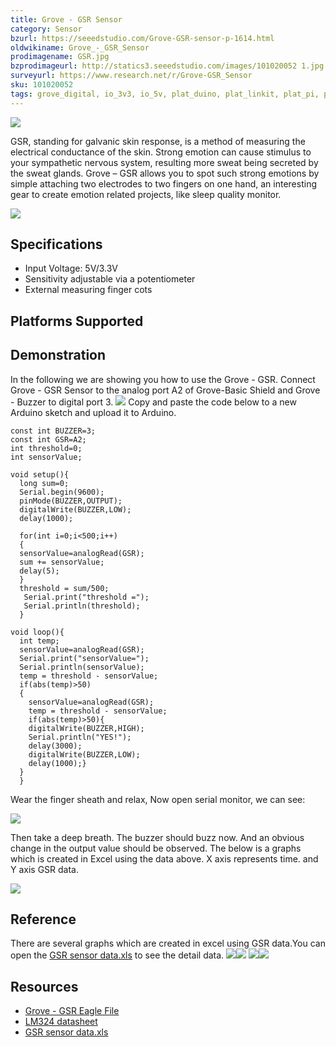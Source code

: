 ```yaml
---
title: Grove - GSR Sensor
category: Sensor
bzurl: https://seeedstudio.com/Grove-GSR-sensor-p-1614.html
oldwikiname: Grove_-_GSR_Sensor
prodimagename: GSR.jpg
bzprodimageurl: http://statics3.seeedstudio.com/images/101020052 1.jpg
surveyurl: https://www.research.net/r/Grove-GSR_Sensor
sku: 101020052
tags: grove_digital, io_3v3, io_5v, plat_duino, plat_linkit, plat_pi, plat_bbg
---
```


![](https://raw.githubusercontent.com/SeeedDocument/Grove-GSR_Sensor/master/img/GSR.jpg)

GSR, standing for galvanic skin response, is a method of measuring the electrical conductance of the skin. Strong emotion can cause stimulus to your sympathetic nervous system, resulting more sweat being secreted by the sweat glands. Grove – GSR allows you to spot such strong emotions by simple attaching two electrodes to two fingers on one hand, an interesting gear to create emotion related projects, like sleep quality monitor.


[![](https://raw.githubusercontent.com/SeeedDocument/common/master/Get_One_Now_Banner.png)](http://www.seeedstudio.com/Grove-GSR-sensor-p-1614.html)

Specifications
--------------

-   Input Voltage: 5V/3.3V
-   Sensitivity adjustable via a potentiometer
-   External measuring finger cots

Platforms Supported
-------------------

Demonstration
-------------

In the following we are showing you how to use the Grove - GSR.
Connect Grove - GSR Sensor to the analog port A2 of Grove-Basic Shield and Grove - Buzzer to digital port 3. ![](https://raw.githubusercontent.com/SeeedDocument/Grove-GSR_Sensor/master/img/GSR_Connecting.JPG)
Copy and paste the code below to a new Arduino sketch and upload it to Arduino.

    const int BUZZER=3;
    const int GSR=A2;
    int threshold=0;
    int sensorValue;

    void setup(){
      long sum=0;
      Serial.begin(9600);
      pinMode(BUZZER,OUTPUT);
      digitalWrite(BUZZER,LOW);
      delay(1000);
      
      for(int i=0;i<500;i++)
      {
      sensorValue=analogRead(GSR);
      sum += sensorValue;
      delay(5);
      }
      threshold = sum/500;
       Serial.print("threshold =");
       Serial.println(threshold);
      }

    void loop(){
      int temp;
      sensorValue=analogRead(GSR);
      Serial.print("sensorValue=");
      Serial.println(sensorValue);
      temp = threshold - sensorValue;
      if(abs(temp)>50)
      {
        sensorValue=analogRead(GSR);
        temp = threshold - sensorValue;
        if(abs(temp)>50){
        digitalWrite(BUZZER,HIGH);
        Serial.println("YES!");
        delay(3000);
        digitalWrite(BUZZER,LOW);
        delay(1000);}
      }
      }

Wear the finger sheath and relax, Now open serial monitor, we can see:

![](https://raw.githubusercontent.com/SeeedDocument/Grove-GSR_Sensor/master/img/GSR_Result_Data.jpg)

Then take a deep breath. The buzzer should buzz now. And an obvious change in the output value should be observed.
The below is a graphs which is created in Excel using the data above. X axis represents time. and Y axis GSR data.

![](https://raw.githubusercontent.com/SeeedDocument/Grove-GSR_Sensor/master/img/Result_Chart.jpg)

Reference
---------

There are several graphs which are created in excel using GSR data.You can open the [GSR sensor data.xls](https://raw.githubusercontent.com/SeeedDocument/Grove-GSR_Sensor/master/res/GSR_sensor_data.xls) to see the detail data.
![](https://raw.githubusercontent.com/SeeedDocument/Grove-GSR_Sensor/master/img/Reference_graphs1.png)![](https://raw.githubusercontent.com/SeeedDocument/Grove-GSR_Sensor/master/img/Reference_graphs3.png)
![](https://raw.githubusercontent.com/SeeedDocument/Grove-GSR_Sensor/master/img/Reference_graphs2.png)![](https://raw.githubusercontent.com/SeeedDocument/Grove-GSR_Sensor/master/img/Reference_graphs4.png)

Resources
---------

- [Grove - GSR Eagle File](https://raw.githubusercontent.com/SeeedDocument/Grove-GSR_Sensor/master/res/Grove-GSR_Eagle_File.zip)
- [LM324 datasheet](https://raw.githubusercontent.com/SeeedDocument/Grove-GSR_Sensor/master/res/Lm324.pdf)
- [GSR sensor data.xls](https://raw.githubusercontent.com/SeeedDocument/Grove-GSR_Sensor/master/res/GSR_sensor_data.xls "File:GSR sensor data.xls")

<!-- This Markdown file was created from http://www.seeedstudio.com/wiki/Grove_-_GSR_Sensor -->
